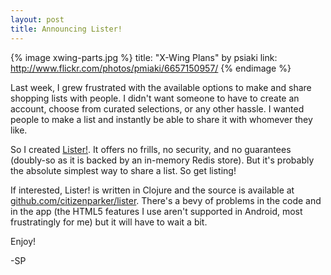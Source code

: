 ```yaml
---
layout: post
title: Announcing Lister!
---
```


{% image xwing-parts.jpg %}
  title: "X-Wing Plans" by psiaki
  link: http://www.flickr.com/photos/pmiaki/6657150957/
{% endimage %}

Last week, I grew frustrated with the available options to make and share shopping lists with people. I didn't want someone to have to create an account, choose from curated selections, or any other hassle. I wanted people to make a list and instantly be able to share it with whomever they like.

So I created [Lister!](http://lister.citizenparker.com). It offers no frills, no security, and no guarantees (doubly-so as it is backed by an in-memory Redis store). But it's probably the absolute simplest way to share a list. So get listing!

If interested, Lister! is written in Clojure and the source is available at [github.com/citizenparker/lister](http://www.github.com/citizenparker/lister). There's a bevy of problems in the code and in the app (the HTML5 features I use aren't supported in Android, most frustratingly for me) but it will have to wait a bit.

Enjoy!

-SP
